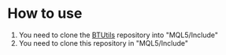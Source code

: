 # How to use

1. You need to clone the [BTUtils](https://github.com/xPretti/BTUtils) repository into "MQL5/Include"
2. You need to clone this repository in "MQL5/Include"

